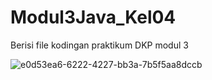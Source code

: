 # Modul3Java_Kel04
Berisi file kodingan praktikum DKP modul 3

![e0d53ea6-6222-4227-bb3a-7b5f5aa8dccb](https://github.com/user-attachments/assets/d4feb840-c93b-4993-bf89-e0e8f7880fe4)
